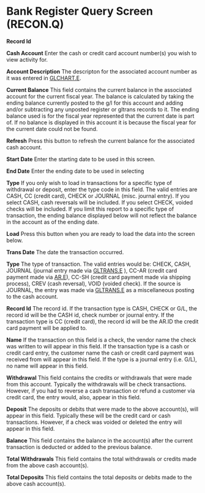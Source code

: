 # Bank Register Query Screen (RECON.Q)

<PageHeader />

<!-- TODO: add screenshot -->

**Record Id**  
  
**Cash Account** Enter the cash or credit card account number(s) you wish to
view activity for.  
  
**Account Description** The descripton for the associated account number as it was entered in [GLCHART.E](../../../GL-ENTRY/GLCHART-E/README.md).  
  
**Current Balance** This field contains the current balance in the associated
account for the current fiscal year. The balance is calculated by taking the
ending balance currently posted to the g/l for this account and adding and/or
subtracting any unposted register or gltrans records to it. The ending balance
used is for the fiscal year represented that the current date is part of. If
no balance is displayed in this account it is because the fiscal year for the
current date could not be found.  
  
**Refresh** Press this button to refresh the current balance for the
associated cash account.  
  
**Start Date** Enter the starting date to be used in this screen.  
  
**End Date** Enter the ending date to be used in selecting  
  
**Type** If you only wish to load in transactions for a specific type of
withdrawal or deposit, enter the type code in this field. The valid entries
are CASH, CC (credit card), CHECK or JOURNAL (misc. journal entry). If you
select CASH, cash reversals will be included. If you select CHECK, voided
checks will be included. If you limit this report to a specific type of
transaction, the ending balance displayed below will not reflect the balance
in the account as of the ending date.  
  
**Load** Press this button when you are ready to load the data into the screen
below.  
  
**Trans Date** The date the transaction occurred.  
  
**Type** The type of transaction. The valid entries would be: CHECK, CASH, JOURNAL (journal entry made via [GLTRANS.E](../../../GL-ENTRY/GLTRANS-E/README.md) ), CC-AR (credit card payment made via [AR.E](../../../../AR-OVERVIEW/AR-ENTRY/AR-E/README.md)), CC-SH (credit card payment made via shipping process), CREV (cash reversal), VOID (voided check). If the source is JOURNAL, the entry was made via [GLTRANS.E](../../../GL-ENTRY/GLTRANS-E/README.md) as a miscellaneous posting to the cash account.  
  
**Record Id** The record id. If the transaction type is CASH, CHECK or G/L,
the record id will be the CASH id, check number or journal entry. If the
transaction type is CC (credit card), the record id will be the AR.ID the
credit card payment will be applied to.  
  
**Name** If the transaction on this field is a check, the vendor name the
check was written to will appear in this field. If the transaction type is a
cash or credit card entry, the customer name the cash or credit card payment
was received from will appear in this field. If the type is a journal entry
(i.e. G/L), no name will appear in this field.  
  
**Withdrawal** This field contains the credits or withdrawals that were made
from this account. Typically the withdrawals will be check transactions.
However, if you had to reverse a cash transaction or refund a customer via
credit card, the entry would, also, appear in this field.  
  
**Deposit** The deposits or debits that were made to the above account(s),
will appear in this field. Typically these will be the credit card or cash
transactions. However, if a check was voided or deleted the entry will appear
in this field.  
  
**Balance** This field contains the balance in the account(s) after the
current transaction is deducted or added to the previous balance.  
  
**Total Withdrawals** This field contains the total withdrawals or credits
made from the above cash account(s).  
  
**Total Deposits** This field contains the total deposits or debits made to
the above cash account(s).  
  
<badge text= "Version 8.10.57" vertical="middle" />

<PageFooter />
